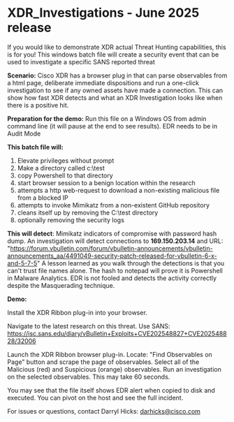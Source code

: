 # XDR_Investigations  -  June 2025 release
If you would like to demonstrate XDR actual Threat Hunting capabilities, this is for you!
This windows batch file will create a security event that can be used to investigate a specific SANS reported threat

**Scenario:**
Cisco XDR has a browser plug in that can parse observables from a html page, deliberate immediate dispositions and run a one-click investigation to see if any owned assets have made a connection. This can show how fast XDR detects and what an XDR Investigation looks like when there is a positive hit.

**Preparation for the demo:**
Run this file on a Windows OS from admin command line (it will pause at the end to see results). 
EDR needs to be in Audit Mode

**This batch file will:**
1) Elevate privileges without prompt
2) Make a directory called c:\test
3) copy Powershell to that directory
4) start browser session to a benign location within the research
5) attempts a http web-request to download a non-existing malicious file from a blocked IP
6) attempts to invoke Mimikatz from a non-existent GitHub repository
7) cleans itself up by removing the C:\test directory
8) optionally removing the security logs

**This will detect**: 
Mimikatz indicators of compromise with password hash dump.
An investigation will detect connections to **169.150.203.14** and URL: "https://forum.vbulletin.com/forum/vbulletin-announcements/vbulletin-announcements_aa/4491049-security-patch-released-for-vbulletin-6-x-and-5-7-5"
A lesson learned as you walk through the detections is that you can't trust file names alone. The hash to notepad will prove it is Powershell in Malware Analytics. EDR is not fooled and detects the activity correctly despite the Masquerading technique.

**Demo:**

Install the XDR Ribbon plug-in into your browser.

Navigate to the latest research on this threat. Use SANS:  https://isc.sans.edu/diary/vBulletin+Exploits+CVE202548827+CVE202548828/32006

Launch the XDR Ribbon browser plug-in. 
Locate: "Find Observables on Page" button and scrape the page of observables. 
Select all of the Malicious (red) and Suspicious (orange) observables.
Run an investigation on the selected observables. This may take 60 seconds. 

You may see that the file itself shows EDR alert when copied to disk and executed. You can pivot on the host and see the full incident.

For issues or questions, contact Darryl Hicks:  darhicks@cisco.com

